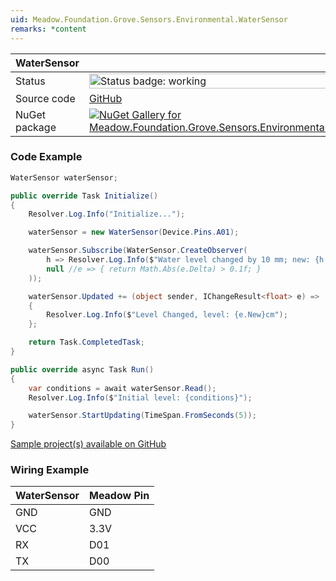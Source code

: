 ```yaml
---
uid: Meadow.Foundation.Grove.Sensors.Environmental.WaterSensor
remarks: *content
---
```


| WaterSensor | |
|--------|--------|
| Status | <img src="https://img.shields.io/badge/Working-brightgreen" style="width: auto; height: -webkit-fill-available;" alt="Status badge: working" /> |
| Source code | [GitHub](https://github.com/WildernessLabs/Meadow.Foundation.Grove/tree/main/Source/WaterSensor) |
| NuGet package | <a href="https://www.nuget.org/packages/Meadow.Foundation.Grove.Sensors.Environmental.WaterSensor/" target="_blank"><img src="https://img.shields.io/nuget/v/Meadow.Foundation.Grove.Sensors.Environmental.WaterSensor.svg?label=Meadow.Foundation.Grove.Sensors.Environmental.WaterSensor" alt="NuGet Gallery for Meadow.Foundation.Grove.Sensors.Environmental.WaterSensor" /></a> |

### Code Example

```csharp
WaterSensor waterSensor;

public override Task Initialize()
{
    Resolver.Log.Info("Initialize...");

    waterSensor = new WaterSensor(Device.Pins.A01);

    waterSensor.Subscribe(WaterSensor.CreateObserver(
        h => Resolver.Log.Info($"Water level changed by 10 mm; new: {h.New}, old: {h.Old}"),
        null //e => { return Math.Abs(e.Delta) > 0.1f; }
    ));

    waterSensor.Updated += (object sender, IChangeResult<float> e) =>
    {
        Resolver.Log.Info($"Level Changed, level: {e.New}cm");
    };

    return Task.CompletedTask;
}

public override async Task Run()
{
    var conditions = await waterSensor.Read();
    Resolver.Log.Info($"Initial level: {conditions}");

    waterSensor.StartUpdating(TimeSpan.FromSeconds(5));
}

```

[Sample project(s) available on GitHub](https://github.com/WildernessLabs/Meadow.Foundation.Grove/tree/main/Source/WaterSensor/Sample/WaterSensor_Sample)

### Wiring Example

| WaterSensor | Meadow Pin |
|--------|------------|
| GND    | GND        |
| VCC    | 3.3V       |
| RX     | D01        |
| TX     | D00        |
